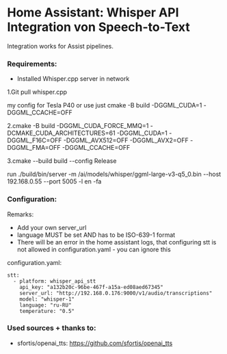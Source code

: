 # Home Assistant: Whisper API Integration von Speech-to-Text

Integration works for Assist pipelines. 

### Requirements:
- Installed Whisper.cpp server in network

1.Git pull whisper.cpp

my config for Tesla P40 or use just cmake -B build  -DGGML_CUDA=1 -DGGML_CCACHE=OFF

2.cmake -B build  -DGGML_CUDA_FORCE_MMQ=1 -DCMAKE_CUDA_ARCHITECTURES=61 -DGGML_CUDA=1 -DGGML_F16C=OFF -DGGML_AVX512=OFF -DGGML_AVX2=OFF -DGGML_FMA=OFF -DGGML_CCACHE=OFF

3.cmake --build build --config Release

run 
./build/bin/server -m /ai/models/whisper/ggml-large-v3-q5_0.bin --host 192.168.0.55 --port 5005 -l en -fa

### Configuration:

Remarks:
- Add your own server_url
- language MUST be set AND has to be ISO-639-1 format
- There will be an error in the home assistant logs, that configuring stt is not allowed in configuration.yaml - you can ignore this

configuration.yaml:


```
stt:
  - platform: whisper_api_stt
    api_key: "a132b20c-96be-467f-a15a-ed08aed67345"
    server_url: "http://192.168.0.176:9000/v1/audio/transcriptions"
    model: "whisper-1"
    language: "ru-RU"
    temperature: "0.5"

```

### Used sources + thanks to:
- sfortis/openai_tts: https://github.com/sfortis/openai_tts


